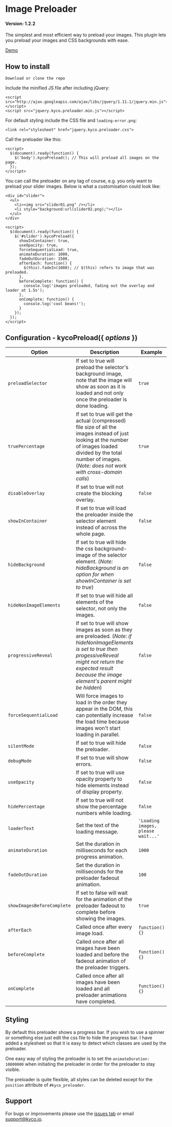 Image Preloader
===============
#### Version: 1.2.2

The simplest and most efficient way to preload your images. This plugin lets you preload your images and CSS backgrounds with ease.

[Demo](https://kyco.github.io/jquery.kyco.preloader)

How to install
--------------

    Download or clone the repo

Include the minified JS file after including jQuery:

    <script src="http://ajax.googleapis.com/ajax/libs/jquery/1.11.1/jquery.min.js"></script>
    <script src="jquery.kyco.preloader.min.js"></script>

For default styling include the CSS file and `loading-error.png`:

    <link rel="stylesheet" href="jquery.kyco.preloader.css">

Call the preloader like this:

    <script>
      $(document).ready(function() {
        $('body').kycoPreload(); // This will preload all images on the page.
      });
    </script>

You can call the preloader on any tag of course, e.g. you only want to preload your slider images. Below is what a customisation could look like:

    <div id="slider">
      <ul>
        <li><img src="slider01.png" /></li>
        <li style="background:url(slider02.png);"></li>
      </ul>
    </div>

    <script>
      $(document).ready(function() {
        $('#slider').kycoPreload({
          showInContainer: true,
          useOpacity: true,
          forceSequentialLoad: true,
          animateDuration: 1000,
          fadeOutDuration: 1500,
          afterEach: function() {
            $(this).fadeIn(1000); // $(this) refers to image that was preloaded.
          },
          beforeComplete: function() {
            console.log('images preloaded, fading out the overlay and loader at 1.5s');
          },
          onComplete: function() {
            console.log('cool beans!');
          }
        });
      });
    </script>


Configuration - kycoPreload({ *options* })
------------------------------------------

Option | Description | Example
-------|-------------|--------
`preloadSelector` | If set to true will preload the selector's background image, note that the image will show as soon as it is loaded and not only once the preloader is done loading. | `true`
`truePercentage` | If set to true will get the actual (compressed) file size of all the images instead of just looking at the number of images loaded divided by the total number of images. (*Note: does not work with cross-domain calls*) | `true`
`disableOverlay` | If set to true will not create the blocking overlay. | `false`
`showInContainer` | If set to true will load the preloader inside the selector element instead of across the whole page. | `false`
`hideBackground` | If set to true will hide the css background-image of the selector element. (*Note: hideBackground is an option for when showInContainer is set to true*) | `false`
`hideNonImageElements` | If set to true will hide all elements of the selector, not only the images. | `false`
`progressiveReveal` | If set to true will show images as soon as they are preloaded. (*Note: if hideNonImageElements is set to true then progessiveReveal might not return the expected result because the image element's parent might be hidden*) | `false`
`forceSequentialLoad` | Will force images to load in the order they appear in the DOM, this can potentially increase the load time because images won't start loading in parallel. | `false`
`silentMode` | If set to true will hide the preloader. | `false`
`debugMode` | If set to true will show errors. | `false`
`useOpacity` | If set to true will use opacity property to hide elements instead of display property. | `false`
`hidePercentage` | If set to true will not show the percentage numbers while loading. | `false`
`loaderText` | Set the text of the loading message. | `'Loading images, please wait...'`
`animateDuration` | Set the duration in milliseconds for each progress animation. | `1000`
`fadeOutDuration` | Set the duration in milliseconds for the preloader fadeout animation. | `100`
`showImagesBeforeComplete` | If set to false will wait for the animation of the preloader fadeout to complete before showing the images. | `true`
`afterEach` | Called once after every image load. | `function() {}`
`beforeComplete` | Called once after all images have been loaded and before the fadeout animation of the preloader triggers. | `function() {}`
`onComplete` | Called once after all images have been loaded and all preloader animations have completed. | `function() {}`


Styling
-------

By default this preloader shows a progress bar. If you wish to use a spinner or something else just edit the css file to hide the progress bar. I have added a stylesheet so that it is easy to detect which classes are used by the preloader.

One easy way of styling the preloader is to set the `animateDuration: 10000000` when initiating the preloader in order for the preloader to stay visible.

The preloader is quite flexible, all styles can be deleted except for the `position` attribute of `#kyco_preloader`.


Support
-------

For bugs or improvements please use the [issues tab](https://github.com/kyco/jquery.kyco.preloader/issues) or email [support@kyco.io](mailto:support@kyco.io).
